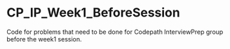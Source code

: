# CP_IP_Week1_BeforeSession
Code for problems that need to be done for Codepath InterviewPrep group before the week1 session.
